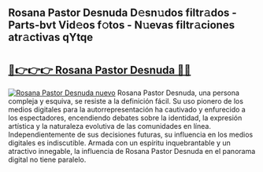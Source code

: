 ## Rosana Pastor Desnuda D𝚎sn𝚞dos filtr𝚊dos - Parts-bvt Vid𝚎os f𝚘tos - N𝚞evas filtr𝚊ciones atr𝚊ctivas qYtqe

# <h2><a href="http://mbcs3f7.tromn.icu/?c=Rosana+Pastor+Desnuda">🔗👉👉👉 Rosana Pastor Desnuda 🔗🔗</a></h2>

[![Rosana Pastor Desnuda nuevo](https://i.imgur.com/pEAQMta.gif)](http://mbcs3f7.tromn.icu/?c=Rosana+Pastor+Desnuda)
Rosana Pastor Desnuda, una persona compleja y esquiva, se resiste a la definición fácil. Su uso pionero de los medios digitales para la autorrepresentación ha cautivado y enfurecido a los espectadores, encendiendo debates sobre la identidad, la expresión artística y la naturaleza evolutiva de las comunidades en línea. Independientemente de sus decisiones futuras, su influencia en los medios digitales es indiscutible. Armada con un espíritu inquebrantable y un atractivo innegable, la influencia de Rosana Pastor Desnuda en el panorama digital no tiene paralelo.
